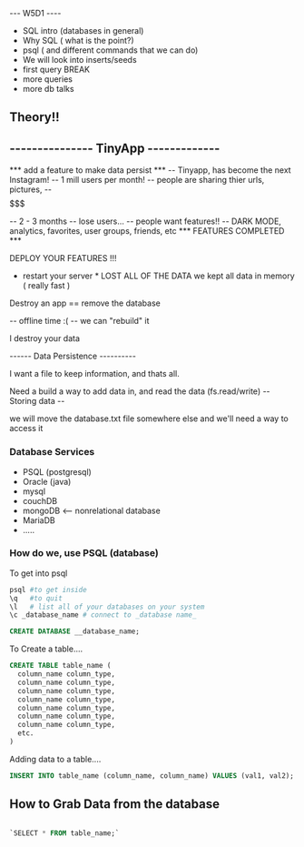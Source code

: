 --- W5D1 ----

 - SQL intro (databases in general)
 - Why SQL  ( what is the point?)
 - psql ( and different commands that we can do)
 - We will look into inserts/seeds
 - first query 
 BREAK 
 - more queries 
 - more db talks 

## Theory!!


## --------------- TinyApp -------------

*** add a feature to make data persist ***
-- Tinyapp, has become the next Instagram!
-- 1 mill users per month!
-- people are sharing thier urls, pictures, 
-- $$$$$$$$$$$$$$$$$$$$$$$

-- 2 - 3 months -- lose users... 
-- people want features!!
-- DARK MODE, analytics, favorites, user groups, friends, etc 
*** FEATURES COMPLETED ***

DEPLOY YOUR FEATURES !!!
* restart your server *
LOST ALL OF THE DATA 
we kept all data in memory ( really fast )

Destroy an app == remove the database 

-- offline time :(
-- we can "rebuild" it 

I destroy your data 

------ Data Persistence ----------

I want a file to keep information, and thats all. 

Need a build a way to add data in, and read the data (fs.read/write)
-- Storing data --

we will move the database.txt file somewhere else and we'll need a way to access it

### Database Services

- PSQL (postgresql)
- Oracle (java)
- mysql 
- couchDB
- mongoDB <-- nonrelational database
- MariaDB
- .....


### How do we, use PSQL (database)

To get into psql

```sh
psql #to get inside
\q   #to quit
\l   # list all of your databases on your system
\c _database_name # connect to _database name_
```


```sql
CREATE DATABASE __database_name;
```

To Create a table....

```sql
CREATE TABLE table_name (
  column_name column_type,
  column_name column_type,
  column_name column_type,
  column_name column_type,
  column_name column_type,
  column_name column_type,
  column_name column_type,
  etc.
)
```

Adding data to a table....


```sql
INSERT INTO table_name (column_name, column_name) VALUES (val1, val2);
```

## How to Grab Data from the database

```sql

`SELECT * FROM table_name;`